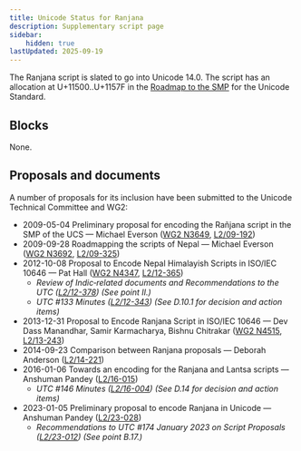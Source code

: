```yaml
---
title: Unicode Status for Ranjana
description: Supplementary script page
sidebar:
    hidden: true
lastUpdated: 2025-09-19
---
```


The Ranjana script is slated to go into Unicode 14.0. The script has an allocation at U+11500..U+1157F in the [Roadmap to the SMP](http://www.unicode.org/roadmaps/smp/) for the Unicode Standard.

## Blocks

None.

## Proposals and documents

A number of proposals for its inclusion have been submitted to the Unicode Technical Committee and WG2:
- 2009-05-04 Preliminary proposal for encoding the Rañjana script in the SMP of the UCS — Michael Everson ([WG2 N3649](https://www.unicode.org/wg2/docs/n3649.pdf), [L2/09-192](http://www.unicode.org/cgi-bin/GetMatchingDocs.pl?L2/09-192))
- 2009-09-28 Roadmapping the scripts of Nepal — Michael Everson ([WG2 N3692](https://www.unicode.org/wg2/docs/n3692.pdf), [L2/09-325](http://www.unicode.org/cgi-bin/GetMatchingDocs.pl?L2/09-325))
- 2012-10-08 Proposal to Encode Nepal Himalayish Scripts in ISO/IEC 10646 — Pat Hall ([WG2 N4347](https://www.unicode.org/wg2/docs/n4347.pdf), [L2/12-365](http://www.unicode.org/cgi-bin/GetMatchingDocs.pl?L2/12-365))
  - _Review of Indic‐related documents and Recommendations to the UTC ([L2/12-378](http://www.unicode.org/cgi-bin/GetMatchingDocs.pl?L2/12-378)) (See point II.)_
  - _UTC #133 Minutes ([L2/12-343](http://www.unicode.org/L2/L2012/12343.htm)) (See D.10.1 for decision and action items)_
- 2013-12-31 Proposal to Encode Ranjana Script in ISO/IEC 10646 — Dev Dass Manandhar, Samir Karmacharya, Bishnu Chitrakar ([WG2 N4515](https://www.unicode.org/wg2/docs/n4515.pdf), [L2/13-243](http://www.unicode.org/cgi-bin/GetMatchingDocs.pl?L2/13-243))
- 2014-09-23 Comparison between Ranjana proposals — Deborah Anderson ([L2/14-221](http://www.unicode.org/cgi-bin/GetMatchingDocs.pl?L2/14-221))
- 2016-01-06 Towards an encoding for the Ranjana and Lantsa scripts — Anshuman Pandey ([L2/16-015](http://www.unicode.org/cgi-bin/GetMatchingDocs.pl?L2/16-015))
  - _UTC #146 Minutes ([L2/16-004](http://www.unicode.org/cgi-bin/GetMatchingDocs.pl?L2/16-004)) (See D.14 for decision and action items)_
- 2023-01-05 Preliminary proposal to encode Ranjana in Unicode — Anshuman Pandey ([L2/23-028](http://www.unicode.org/cgi-bin/GetMatchingDocs.pl?L2/23-028))
  - _Recommendations to UTC #174 January 2023 on Script Proposals ([L2/23-012](https://www.unicode.org/cgi-bin/GetMatchingDocs.pl?L2/23-012)) (See point B.17.)_
